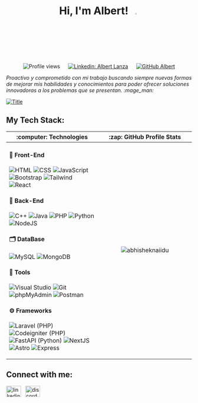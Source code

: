<h1 align="center">Hi, I'm Albert! &nbsp;<img src="https://media.giphy.com/media/hvRJCLFzcasrR4ia7z/giphy.gif" width="3%"></h1>
<div align="center">
  
![Profile views](https://komarev.com/ghpvc/?username=AlbertLnz&label=Profile%20views&color=0e75b6&style=flat)
&emsp; [![Linkedin: Albert Lanza](https://img.shields.io/badge/-Albert_Lanza-blue?style=flat-square&logo=Linkedin&logoColor=white&link=https://linkedin.com/in/albert-lanza-rio)](https://www.linkedin.com/in/albert-lanza-rio/)
&emsp; [![GitHub Albert](https://img.shields.io/github/followers/AlbertLnz?label=follow&style=social)](https://github.com/AlbertLnz)
</div>

<p><i>Proactivo y comprometido con mi trabajo buscando siempre nuevas formas de mejorar mis habilidades y conocimientos para poder ofrecer soluciones innovadoras a los problemas que se presentan. :mage_man:</i></p>
<a href="https://github.com/AlbertLnz"><img src="https://readme-typing-svg.demolab.com?font=Roboto+Slab&weight=700&size=24&duration=4000&pause=100&color=31ABE0&multiline=true&repeat=false&width=435&height=75&lines=Full+Stack+web+developer;Always+learning+new+things!😄" alt="Title" /></a>

  <h2 align="left">My Tech Stack:</h2>
<table>
  <thead>
    <tr>
      <th width="500px"><b>:computer: Technologies</b></th>
      <th width="500px"><b>:zap: GitHub Profile Stats</b></th>
    </tr>
  </thead>
  
  <tbody>
  <tr width="600px">
      <td>

  <h4>🎨 Front-End</h4>
  
  ![HTML](https://img.shields.io/badge/-HTML-%23E44D27?style=flat-square&logo=html5&logoColor=ffffff)
  ![CSS](https://img.shields.io/badge/-CSS-%231572B6?style=flat-square&logo=css3)
  ![JavaScript](https://img.shields.io/badge/JavaScript-%23F7DF1E.svg?style=flat-square&logo=javascript&logoColor=black)
  ![Bootstrap](https://img.shields.io/badge/-Bootstrap-%23F7DF1C?style=flat-square&logo=bootstrap&logoColor=white&labelColor=%236f2bf4&color=%236f2bf4)
  ![Tailwind](https://img.shields.io/badge/-Tailwind-%23F7DF1C?style=flat-square&logo=tailwind-css&logoColor=white&labelColor=%2338bdf8&color=%2338bdf8)
  ![React](https://img.shields.io/badge/-React-%61DAFB?style=flat-square&logo=react&logoColor=white&labelColor=blue&color=blue)

  <h4>👾 Back-End</h4>

  ![C++](https://img.shields.io/badge/-C++-%23F7DF1C?style=flat-square&logo=c%2B%2B&logoColor=white&labelColor=%23004488&color=%23004488)
  ![Java](https://img.shields.io/badge/-Java-%23F7DF1C?style=flat-square&logo=openjdk&logoColor=white&labelColor=%23e61d22&color=%23e61d22)
  ![PHP](https://img.shields.io/badge/-PHP-%23F7DF1C?style=flat-square&logo=php&logoColor=white&labelColor=%234f5b93&color=%234f5b93)
  ![Python](https://img.shields.io/badge/-Python-23F7DF1C?style=flat-square&logo=python&logoColor=ffd949&labelColor=%23234c6e&color=%23234c6e)
  ![NodeJS](https://img.shields.io/badge/-NodeJS-6DA55F?style=flat-square&logo=node.js&logoColor=white)

  <h4>🗂️ DataBase</h4>
  
  ![MySQL](https://img.shields.io/badge/-MySQL-%23F7DF1C?style=flat-square&logo=MySQL&logoColor=white&labelColor=%233e6e93&color=%233e6e93)
  ![MongoDB](https://img.shields.io/badge/-MongoDB-%23F7DF1C?style=flat-square&logo=mongodb&logoColor=white&labelColor=%23MongoDB&color=%23MongoDB)

  <h4>🧰 Tools</h4>

  ![Visual Studio](https://img.shields.io/badge/-Visual_Studio-%23F7DF1C?style=flat-square&logo=visual-studio-code&logoColor=white&labelColor=%235c2d91&color=%235c2d91)
  ![Git](https://img.shields.io/badge/-Git-%23F7DF1C?style=flat-square&logo=git&logoColor=white&labelColor=%23f54d27&color=%23f54d27)
  ![phpMyAdmin](https://img.shields.io/badge/-PHPMyAdmin-%23F7DF1C?style=flat-square&logo=phpMyAdmin&logoColor=f8a627&labelColor=%23212529&color=%23212529)
  ![Postman](https://img.shields.io/badge/-Postman-%23F7DF1C?style=flat-square&logo=postman&logoColor=white&labelColor=%23ff6c37&color=%23ff6c37)

  <h4>⚙️ Frameworks</h4>

  ![Laravel (PHP)](https://img.shields.io/badge/-Laravel_[PHP]-%23F7DF1C?style=flat-square&logo=laravel&logoColor=white&labelColor=%23f72618&color=%23f72618)
  ![Codeigniter (PHP)](https://img.shields.io/badge/-Codeigniter_[PHP]-%23F7DF1C?style=flat-square&logo=codeIgniter&logoColor=white&labelColor=%23dd4814&color=%23dd4814)
  ![FastAPI (Python)](https://img.shields.io/badge/-FastAPI_[Python]-%23F7DF1C?style=flat-square&logo=fastapi&logoColor=009485&labelColor=%232e303e&color=%232e303e)
  ![NextJS](https://img.shields.io/badge/-NextJS_[JavaScript]-%61DAFB?style=flat-square&logo=nextdotjs&logoColor=white&labelColor=black&color=black)
  ![Astro](https://img.shields.io/badge/-Astro_[JavaScript]-%61DAFB?style=flat-square&logo=astro&logoColor=white&labelColor=purple&color=purple)
  ![Express](https://img.shields.io/badge/-Express_[JavaScript]-%23404d59?style=flat-square&logo=express&logoColor=2361DAFB)


  </td>

<td>
  <p align="center"> <img src="https://github-readme-stats.vercel.app/api?username=albertlnz&show_icons=true&theme=gotham" alt="abhisheknaiidu" />
</td>
  </tr>

  </tbody>
</table>


<h2 align="left">Connect with me:</h2>
<p align="left">
  <a href="https://es.linkedin.com/in/albert-lanza-rio"><img align="center" src="https://raw.githubusercontent.com/rahuldkjain/github-profile-readme-generator/master/src/images/icons/Social/linked-in-alt.svg" alt="linkedin_albert_lanza_rio" height="30" width="40" /></a> &nbsp;
  <a href="https://discord.com/users/818193746872762388"><img align="center" src="https://www.svgrepo.com/show/353655/discord-icon.svg" alt="discord_albert_lnz" height="30" width="40" /></a>
</p>

<!-- Icons1 : https://dev.to/envoy_/150-badges-for-github-pnk -->
<!-- Icons2 : https://ileriayo.github.io/markdown-badges/ -->
<!-- All Icons: https://github.com/progfay/shields-with-icon/blob/master/README.md?plain=1 -->
<!-- Emojis: https://github.com/ikatyang/emoji-cheat-sheet/blob/master/README.md -->

